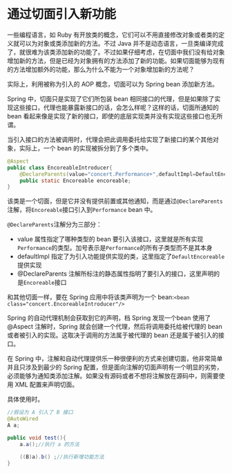 # 通过切面引入新功能

一些编程语言，如 Ruby 有开放类的概念，它们可以不用直接修改对象或者类的定义就可以为对象或类添加新的方法。不过 Java 并不是动态语言，一旦类编译完成了，就很难为该类添加新的功能了。不过如果仔细考虑，在切面中我们没有给对象增加新的方法，但是已经为对象拥有的方法添加了新的功能。如果切面能够为现有的方法增加额外的功能，那么为什么不能为一个对象增加新的方法呢？

实际上，利用被称为引入的 AOP 概念，切面可以为 Spring bean 添加新方法。

Spring 中，切面只是实现了它们所包装 bean 相同接口的代理，但是如果除了实现这些接口，代理也能暴露新接口的话，会怎么样呢？这样的话，切面所通知的 bean 看起来像是实现了新的接口，即使的底层实现类并没有实现这些接口也无所谓。

当引入接口的方法被调用时，代理会把此调用委托给实现了新接口的某个其他对象，实际上，一个 bean 的实现被拆分到了多个类中。

```java
@Aspect
public class EncoreableIntroducer{
    @DeclareParents(value="concert.Performance+",defaultImpl=DefaultEncoreable.class)
    public static Encoreable encoreable;
}
```

该类是一个切面，但是它并没有提供前置或其他通知，而是通过`@DeclareParents`注解，将`Encoreable`接口引入到`Performance` bean 中。

`@DeclareParents`注解分为三部分：

- value 属性指定了哪种类型的 bean 要引入该接口，这里就是所有实现`Performance`的类型。加号表示是`Performance`的所有子类型而不是其本身
- defaultImpl 指定了为引入功能提供实现的类，这里指定了`DefaultEncoreable`提供实现
- @DeclareParents 注解所标注的静态属性指明了要引入的接口，这里声明的是`Encoreable`接口

和其他切面一样，要在 Spring 应用中将该类声明为一个 bean:`<bean class="concert.EncoreableIntroducer"/>`

Spring 的自动代理机制会获取到它的声明，档 Spring 发现一个bean 使用了 @Aspect 注解时，Spring 就会创建一个代理，然后将调用委托给被代理的 bean 或者被引入的实现。这取决于调用的方法属于被代理的 bean 还是属于被引入的接口。

在 Spring 中，注解和自动代理提供乐一种很便利的方式来创建切面，他非常简单并且只涉及到最少的 Spring 配置，但是面向注解的切面声明有一个明显的劣势，必须能够为通知类添加注解。如果没有源码或者不想将注解放在源码中，则需要使用 XML 配置来声明切面。

具体使用时。

```java
//假设为 A 引入了 B 接口
@AutoWired
A a;

public void test(){
    a.a();//执行 a 的方法

    ((B)a).b() ;//执行新增功能方法
}
```